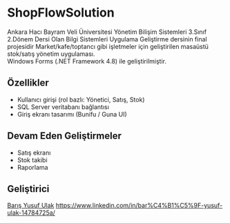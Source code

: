 # ShopFlowSolution
Ankara Hacı Bayram Veli Üniversitesi Yönetim Bilişim Sistemleri 3.Sınıf 2.Dönem Dersi Olan Bilgi Sistemleri Uygulama Geliştirme dersinin final projesidir
Market/kafe/toptancı gibi işletmeler için geliştirilen masaüstü stok/satış yönetim uygulaması.  
Windows Forms (.NET Framework 4.8) ile geliştirilmiştir.

## Özellikler
- Kullanıcı girişi (rol bazlı: Yönetici, Satış, Stok)
- SQL Server veritabanı bağlantısı
- Giriş ekranı tasarımı (Bunifu / Guna UI)

## Devam Eden Geliştirmeler
- Satış ekranı
- Stok takibi
- Raporlama

## Geliştirici
[Barış Yusuf Ulak](https://github.com/barisulk)
https://www.linkedin.com/in/bar%C4%B1%C5%9F-yusuf-ulak-14784725a/

